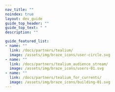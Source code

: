 ```yaml
---
nav_title: ""
noindex: true
layout: dev_guide
guide_top_header: ""
guide_top_text: " "
description: ""

guide_featured_list:
- name: ""
  link: /docs/partners/tealium/
  image: /assets/img/braze_icons/user-circle.svg
- name: ""
  link: /docs/partners/tealium_audience_stream/
  image: /assets/img/braze_icons/users-01.svg
- name: ""
  link: /docs/partners/tealium_for_currents/
  image: /assets/img/braze_icons/building-01.svg
---
```

<br>
